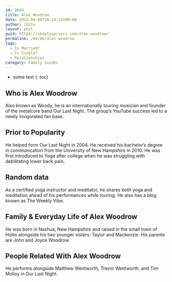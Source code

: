 ```yaml
---
id: 3644
title: Alex Woodrow
date: 2012-04-06T10:24:22+00:00
author: chito
layout: post
guid: https://ukdataservers.com/alex-woodrow/
permalink: /04/06/alex-woodrow
tags:
  - Is Married?
  - Is Single?
  - Relationships
category: Family Guides
---
```


* some text
{: toc}
          
          
## Who is  Alex Woodrow
                  
                  
                  
Also known as Woody, he is an internationally touring musician and founder of the metalcore band Our Last Night. The group&#8217;s YouTube success led to a newly invigorated fan base.
                  
                
                
                
## Prior to Popularity 
                  
                  
                  
He helped form Our Last Night in 2004. He received his bachelor&#8217;s degree in communication from the University of New Hampshire in 2010. He was first introduced to Yoga after college when he was struggling with debilitating lower back pain. 
                  
                
                
                
## Random data 
                  
                  
                  
As a certified yoga instructor and meditator, he shares both yoga and meditation ahead of his performances while touring. He also has a blog known as The Weekly Vibe.
                  
                
                
                
## Family & Everyday Life of Alex Woodrow
                  
                  
                  
He was born in Nashua, New Hampshire and raised in the small town of Hollis alongside his two younger sisters: Taylor and Mackenzie. His parents are John and Joyce Woodrow. 
                  
                
                
                
## People Related With  Alex Woodrow
                  
                  
                  
He performs alongside Matthew Wentworth, Trevor Wentworth, and Tim Molloy in Our Last Night.
                  
                
              
            
          
          
          
    
    
  
